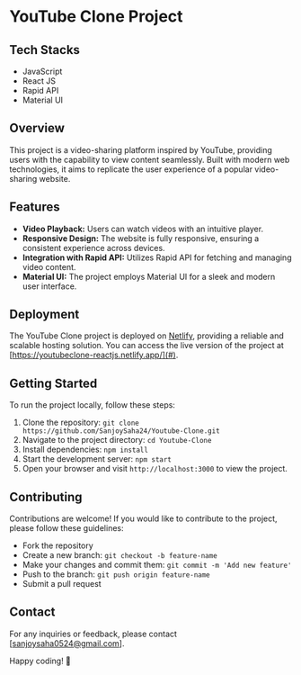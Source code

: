 # YouTube Clone Project

## Tech Stacks
- JavaScript
- React JS
- Rapid API
- Material UI

## Overview
This project is a video-sharing platform inspired by YouTube, providing users with the capability to view content seamlessly. Built with modern web technologies, it aims to replicate the user experience of a popular video-sharing website.

## Features
- **Video Playback:** Users can watch videos with an intuitive player.
- **Responsive Design:** The website is fully responsive, ensuring a consistent experience across devices.
- **Integration with Rapid API:** Utilizes Rapid API for fetching and managing video content.
- **Material UI:** The project employs Material UI for a sleek and modern user interface.

## Deployment
The YouTube Clone project is deployed on [Netlify](https://youtubeclone-reactjs.netlify.app/), providing a reliable and scalable hosting solution. You can access the live version of the project at [https://youtubeclone-reactjs.netlify.app/](#).

## Getting Started
To run the project locally, follow these steps:

1. Clone the repository: `git clone https://github.com/SanjoySaha24/Youtube-Clone.git`
2. Navigate to the project directory: `cd Youtube-Clone`
3. Install dependencies: `npm install`
4. Start the development server: `npm start`
5. Open your browser and visit `http://localhost:3000` to view the project.

## Contributing
Contributions are welcome! If you would like to contribute to the project, please follow these guidelines:
- Fork the repository
- Create a new branch: `git checkout -b feature-name`
- Make your changes and commit them: `git commit -m 'Add new feature'`
- Push to the branch: `git push origin feature-name`
- Submit a pull request


## Contact
For any inquiries or feedback, please contact [sanjoysaha0524@gmail.com].

Happy coding! 🚀
